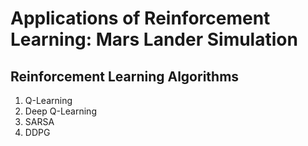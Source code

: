 # Applications of Reinforcement Learning: Mars Lander Simulation

## Reinforcement Learning Algorithms
1. Q-Learning
2. Deep Q-Learning
3. SARSA
4. DDPG


